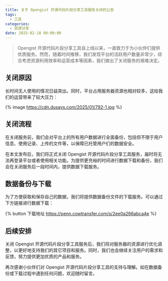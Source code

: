 ```yaml
---
title: 关于 Opengist 开源代码片段分享工具服务关闭的公告
tags:
  - 工具
categories:
  - 资源分享
date: 2025-02-18 00:00:00
---
```


> Opengist 开源代码片段分享工具自上线以来，一直致力于为小伙伴们提供优质服务。然而，随着时间推移，我们发现平台的活跃用户数量非常少，综合考虑资源利用效率和运营成本等因素，我们做出了关闭服务的艰难决定。

<!-- more -->

## 关闭原因

长时间无人使用的情况日益突出。同时，平台占用服务器资源也相对较多，这给我们的运营带来了较大压力：

{% image https://cdn.dusays.com/2025/01/792-1.jpg %}

## 关闭流程

在关闭服务前，我们会对平台上的所有用户数据进行全面备份，包括但不限于用户信息、使用记录、上传的文件等，以保障已托管用户们的数据安全。

在本文发布后，我们将正式关闭 Opengist 开源代码片段分享工具服务，届时将无法再登录平台或者使用相关功能。为提供更充裕的时间进行数据下载和备份，我们会在关闭服务后一段时间内，提供数据下载服务。

## 数据备份与下载

为了方便获取和保存自己的数据，我们将提供数据备份文件的下载服务。可以通过下方链接进行数据下载：

{% button 下载地址 https://penn.cowtransfer.com/s/2ee0a266abca4e %}

## 后续安排

关闭 Opengist 开源代码片段分享工具服务后，我们将对服务器的资源进行优化调整，以更好地支持我们的其它项目和服务。同时，我们也会继续关注用户的需求和反馈，努力提供更加优质的产品和服务。

再次感谢小伙伴们对 Opengist 开源代码片段分享工具的支持与理解。如在数据备份或下载过程中遇到任何问题，欢迎随时留言。